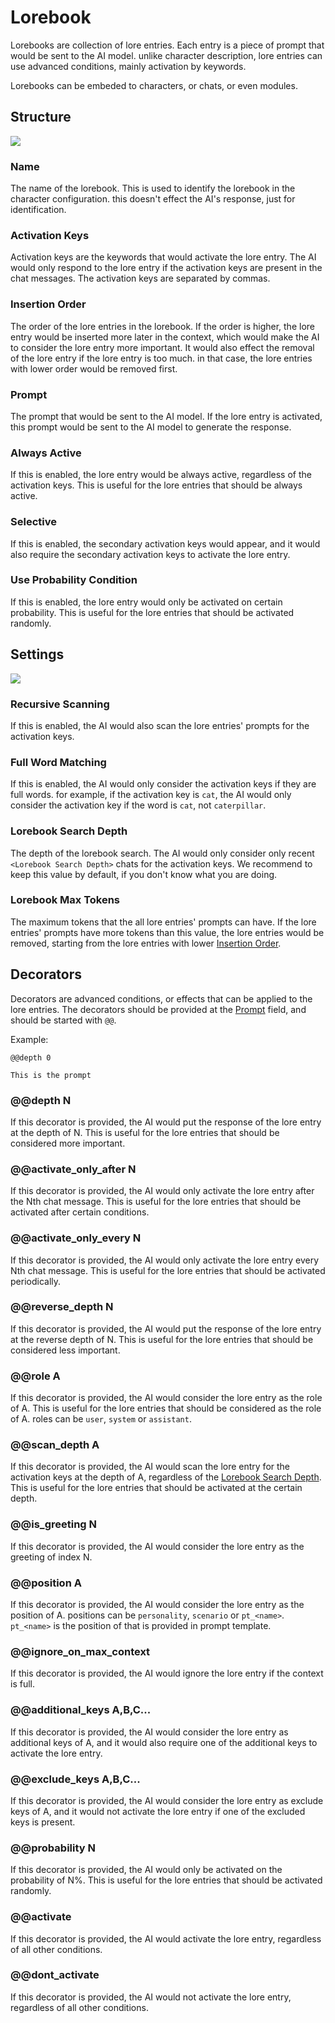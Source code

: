 # Lorebook

Lorebooks are collection of lore entries. Each entry is a piece of prompt that would be sent to the AI model. unlike character description, lore entries can use advanced conditions, mainly activation by keywords.

Lorebooks can be embeded to characters, or chats, or even modules.

## Structure

![](/static/lorebook.png)

### Name

The name of the lorebook. This is used to identify the lorebook in the character configuration. this doesn't effect the AI's response, just for identification.

### Activation Keys

Activation keys are the keywords that would activate the lore entry. The AI would only respond to the lore entry if the activation keys are present in the chat messages. The activation keys are separated by commas.

### Insertion Order 

The order of the lore entries in the lorebook. If the order is higher, the lore entry would be inserted more later in the context, which would make the AI to consider the lore entry more important. It would also effect the removal of the lore entry if the lore entry is too much. in that case, the lore entries with lower order would be removed first.

### Prompt

The prompt that would be sent to the AI model. If the lore entry is activated, this prompt would be sent to the AI model to generate the response.

### Always Active

If this is enabled, the lore entry would be always active, regardless of the activation keys. This is useful for the lore entries that should be always active.

### Selective

If this is enabled, the secondary activation keys would appear, and it would also require the secondary activation keys to activate the lore entry.

### Use Probability Condition

If this is enabled, the lore entry would only be activated on certain probability. This is useful for the lore entries that should be activated randomly.

## Settings

![](/static/lore_settings.png)

### Recursive Scanning

If this is enabled, the AI would also scan the lore entries' prompts for the activation keys.

### Full Word Matching

If this is enabled, the AI would only consider the activation keys if they are full words. for example, if the activation key is `cat`, the AI would only consider the activation key if the word is `cat`, not `caterpillar`.

### Lorebook Search Depth

The depth of the lorebook search. The AI would only consider only recent `<Lorebook Search Depth>` chats for the activation keys. We recommend to keep this value by default, if you don't know what you are doing.

### Lorebook Max Tokens

The maximum tokens that the all lore entries' prompts can have. If the lore entries' prompts have more tokens than this value, the lore entries would be removed, starting from the lore entries with lower [Insertion Order](#insertion-order).

## Decorators

Decorators are advanced conditions, or effects that can be applied to the lore entries. The decorators should be provided at the [Prompt](#prompt) field, and should be started with `@@`.

Example:

```
@@depth 0

This is the prompt
```

### @@depth N

If this decorator is provided, the AI would put the response of the lore entry at the depth of N. This is useful for the lore entries that should be considered more important.

### @@activate_only_after N

If this decorator is provided, the AI would only activate the lore entry after the Nth chat message. This is useful for the lore entries that should be activated after certain conditions.

### @@activate_only_every N

If this decorator is provided, the AI would only activate the lore entry every Nth chat message. This is useful for the lore entries that should be activated periodically.

### @@reverse_depth N

If this decorator is provided, the AI would put the response of the lore entry at the reverse depth of N. This is useful for the lore entries that should be considered less important.

### @@role A

If this decorator is provided, the AI would consider the lore entry as the role of A. This is useful for the lore entries that should be considered as the role of A. roles can be `user`, `system` or `assistant`.

### @@scan_depth A

If this decorator is provided, the AI would scan the lore entry for the activation keys at the depth of A, regardless of the [Lorebook Search Depth](#lorebook-search-depth). This is useful for the lore entries that should be activated at the certain depth.

### @@is_greeting N

If this decorator is provided, the AI would consider the lore entry as the greeting of index N.

### @@position A

If this decorator is provided, the AI would consider the lore entry as the position of A. positions can be `personality`, `scenario` or `pt_<name>`. `pt_<name>` is the position of that is provided in prompt template.

### @@ignore_on_max_context

If this decorator is provided, the AI would ignore the lore entry if the context is full.

### @@additional_keys A,B,C...

If this decorator is provided, the AI would consider the lore entry as additional keys of A, and it would also require one of the additional keys to activate the lore entry.

### @@exclude_keys A,B,C...

If this decorator is provided, the AI would consider the lore entry as exclude keys of A, and it would not activate the lore entry if one of the excluded keys is present.

### @@probability N

If this decorator is provided, the AI would only be activated on the probability of N%. This is useful for the lore entries that should be activated randomly.

### @@activate

If this decorator is provided, the AI would activate the lore entry, regardless of all other conditions.

### @@dont_activate

If this decorator is provided, the AI would not activate the lore entry, regardless of all other conditions.